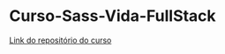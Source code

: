 # Curso-Sass-Vida-FullStack

[Link do repositório do curso](https://www.notion.so/learning-sass-802603c97f514c87918ccfbdb88553e0#c545a9d10c0c485eb0a0bae998adb594)
